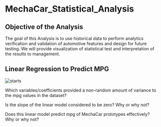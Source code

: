 # MechaCar_Statistical_Analysis

## Objective of the Analysis

The goal of this Analysis is to use historical data to perform analytics verification and validation of automotive features and design for future testing. We will provide visualization of statistical test and interpretation of the results to management.


## Linear Regression to Predict MPG

![starts](https://user-images.githubusercontent.com/75961117/120877931-23fd6d00-c587-11eb-8001-dcf5a2eb4791.PNG)




Which variables/coefficients provided a non-random amount of variance to the mpg values in the dataset?

Is the slope of the linear model considered to be zero? Why or why not?


Does this linear model predict mpg of MechaCar prototypes effectively? Why or why not?
